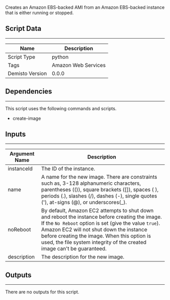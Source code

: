 Creates an Amazon EBS-backed AMI from an Amazon EBS-backed instance that is either running or stopped.

## Script Data
---

| **Name** | **Description** |
| --- | --- |
| Script Type | python |
| Tags | Amazon Web Services |
| Demisto Version | 0.0.0 |

## Dependencies
---
This script uses the following commands and scripts.
* create-image

## Inputs
---

| **Argument Name** | **Description** |
| --- | --- |
| instanceId | The ID of the instance. |
| name | A name for the new image. There are constraints such as, 3-128 alphanumeric characters, parentheses (()), square brackets ([]), spaces ( ), periods (.), slashes (/), dashes (-), single quotes ('), at-signs (@), or underscores(_). |
| noReboot | By default, Amazon EC2 attempts to shut down and reboot the instance before creating the image. If the `No Reboot` option is set (give the value `true`). Amazon EC2 will not shut down the instance before creating the image. When this option is used, the file system integrity of the created image can't be guaranteed. |
| description | The description for the new image. |

## Outputs
---
There are no outputs for this script.
